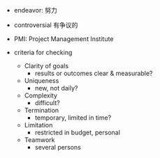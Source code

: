 - endeavor: 努力 
- controversial 有争议的 

- PMI: Project Management Institute 

- criteria for checking 
	- Clarity of goals 
		- results or outcomes clear & measurable? 
	- Uniqueness 
		- new, not daily? 
	- Complexity 
		- difficult? 
	- Termination 
		- temporary, limited in time? 
	- Limitation 
		- restricted in budget, personal 
	- Teamwork 
		- several persons 
